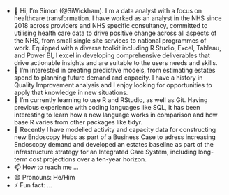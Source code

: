 - 👋 Hi, I’m Simon (@SiWickham). I'm a data analyst with a focus on healthcare transformation. I have worked as an analyst in the NHS since 2018 across providers and NHS specific consultancy, committed to utilising health care data to drive positive change across all aspects of the NHS, from small single site services to national programmes of work. Equipped with a diverse toolkit including R Studio, Excel, Tableau, and Power BI, I excel in developing comprehensive deliverables that drive actionable insights and are suitable to the users needs and skills.
- 👀 I’m interested in creating predictive models, from estimating estates spend to planning future demand and capacity. I have a history in Quality Improvement analysis and I enjoy looking for opportunities to apply that knowledge in new situations.
- 🌱 I’m currently learning to use R and RStudio, as well as Git. Having previous experience with coding languages like SQL, it has been interesting to learn how a new language works in comparison and how base R varies from other packages like tidyr.
- 💞️ Recently I have modelled activity and capacity data for constructing new Endoscopy Hubs as part of a Business Case to adress increasing Endoscopy demand and developed an estates baseline as part of the infrastructure strategy for an Integrated Care System, including long-term cost projections over a ten-year horizon.
- 📫 How to reach me ...
- 😄 Pronouns: He/Him
- ⚡ Fun fact: ...

<!---
SiWickham/SiWickham is a ✨ special ✨ repository because its `README.md` (this file) appears on your GitHub profile.
You can click the Preview link to take a look at your changes.
--->
